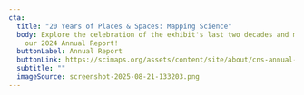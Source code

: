 ```yaml
---
cta:
  title: "20 Years of Places & Spaces: Mapping Science"
  body: Explore the celebration of the exhibit's last two decades and more with
    our 2024 Annual Report!
  buttonLabel: Annual Report
  buttonLink: https://scimaps.org/assets/content/site/about/cns-annual-report-2024.pdf
  subtitle: ""
  imageSource: screenshot-2025-08-21-133203.png
---
```

